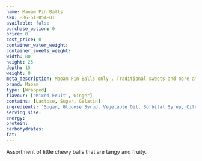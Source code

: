 ```yaml
---
name: Maoam Pin Balls
sku: HBG-SI-054-01
available: false
purchase_option: 0
price: 0
cost_price: 0
container_water_weight: 
container_sweets_weight: 
width: 80
height: 25
depth: 15
weight: 0
meta_description: Maoam Pin Balls only . Traditional sweets and more at Humbugs Confectionery Store. Specialists in satisfying your sweet tooth!
brand: Maoam
type: [Wrapped]
flavour: ['Mixed Fruit', Ginger]
contains: [Lactose, Sugar, Gelatin]
ingredients: 'Sugar, Glucose Syrup, Vegetable Oil, Sorbital Syrup, Citric Acid, Gelling Agent (Gelatine), Flavourings, Fruit and Plant Concentrates (Lemon, Safflower, Spirulina, Blackcurrant, Carrot, Radish, Apple, Glazing Agent (White and Yellow Beeswax), Caramelised Sugar Syrup, Liquorice Extract, Release Agent, Talc, Invert Sugar Syrup.'
serving_size: 
energy: 
protein: 
carbohydrates: 
fat: 
---
```

Assortment of little chewy balls that are tangy and fruity.